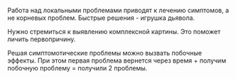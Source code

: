 Работа над локальными проблемами приводят к лечению симптомов, а не корневых проблем. Быстрые решения - игрушка дьявола.

Нужно стремиться к выявлению комплексной картины. Это поможет личить первопричину.


Решая симптомотические проблемы можно вызвать побочные эффекты. При этом первая проблема вернется через время + получим побочную проблему = получили 2 проблемы.